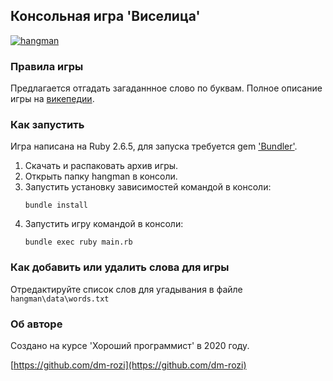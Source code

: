 Консольная игра 'Виселица'
---
<a href="https://imgbb.com/"><img src="https://i.ibb.co/1QSXMW3/hangman.png" alt="hangman" border="0"></a>

### Правила игры

Предлагается отгадать загаданнное слово по буквам.
Полное описание игры на [викепедии](https://ru.wikipedia.org/wiki/%D0%92%D0%B8%D1%81%D0%B5%D0%BB%D0%B8%D1%86%D0%B0_(%D0%B8%D0%B3%D1%80%D0%B0)).

### Как запустить
Игра написана на Ruby 2.6.5, для запуска требуется gem ['Bundler'](https://bundler.io/).
1. Скачать и распаковать архив игры.
2. Открыть папку hangman в консоли.
3. Запустить установку зависимостей командой в консоли:
    ````
    bundle install
    ````
4. Запустить игру командой в консоли:
    ````
    bundle exec ruby main.rb
    ````
### Как добавить или удалить слова для игры

Отредактируйте список слов для угадывания в файле ```hangman\data\words.txt```

### Об авторе

Создано на курсе 'Хороший программист' в 2020 году.

[https://github.com/dm-rozi](https://github.com/dm-rozi)